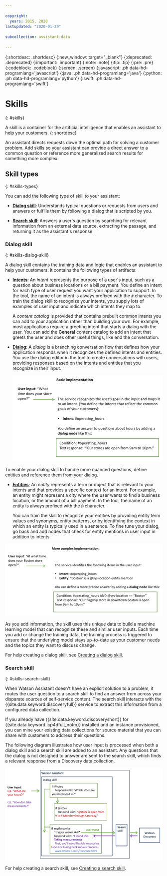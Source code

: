 ```yaml
---

copyright:
  years: 2015, 2020
lastupdated: "2020-01-29"

subcollection: assistant-data

---
```


{:shortdesc: .shortdesc}
{:new_window: target="_blank"}
{:deprecated: .deprecated}
{:important: .important}
{:note: .note}
{:tip: .tip}
{:pre: .pre}
{:codeblock: .codeblock}
{:screen: .screen}
{:javascript: .ph data-hd-programlang='javascript'}
{:java: .ph data-hd-programlang='java'}
{:python: .ph data-hd-programlang='python'}
{:swift: .ph data-hd-programlang='swift'}

# Skills
{: #skills}

A skill is a container for the artificial intelligence that enables an assistant to help your customers.
{: shortdesc}

An assistant directs requests down the optimal path for solving a customer problem. Add skills so your assistant can provide a direct answer to a common question or reference more generalized search results for something more complex.

## Skill types
{: #skills-types}

You can add the following type of skill to your assistant:

- **[Dialog skill](#skills-dialog-skill)**: Understands typical questions or requests from users and answers or fulfills them by following a dialog that is scripted by you.

- **[Search skill](#skills-search-skill)**: Answers a user's question by searching for relevant information from an external data source, extracting the passage, and returning it as the assistant's response.

### Dialog skill
{: #skills-dialog-skill}

A dialog skill contains the training data and logic that enables an assistant to help your customers. It contains the following types of artifacts:

- [**Intents**](/docs/assistant-data?topic=assistant-data-intents): An *intent* represents the purpose of a user's input, such as a question about business locations or a bill payment. You define an intent for each type of user request you want your application to support. In the tool, the name of an intent is always prefixed with the `#` character. To train the dialog skill to recognize your intents, you supply lots of examples of user input and indicate which intents they map to.

  A *content catalog* is provided that contains prebuilt common intents you can add to your application rather than building your own. For example, most applications require a greeting intent that starts a dialog with the user. You can add the **General** content catalog to add an intent that greets the user and does other useful things, like end the conversation.

- [**Dialog**](/docs/assistant-data?topic=assistant-data-dialog-build): A *dialog* is a branching conversation flow that defines how your application responds when it recognizes the defined intents and entities. You use the dialog editor in the tool to create conversations with users, providing responses based on the intents and entities that you recognize in their input.

  ![Diagram of a basic implementation that uses intent and dialog only.](images/basic-impl.png)

To enable your dialog skill to handle more nuanced questions, define entities and reference them from your dialog.

- [**Entities**](/docs/assistant-data?topic=assistant-data-entities); An *entity* represents a term or object that is relevant to your intents and that provides a specific context for an intent. For example, an entity might represent a city where the user wants to find a business location, or the amount of a bill payment. In the tool, the name of an entity is always prefixed with the `@` character.

  You can train the skill to recognize your entities by providing entity term values and synonyms, entity patterns, or by identifying the context in which an entity is typically used in a sentence. To fine tune your dialog, go back and add nodes that check for entity mentions in user input in addition to intents.

![Diagram of a more complex implementation that uses intent, entity, and dialog.](images/complex-impl.png)

As you add information, the skill uses this unique data to build a machine learning model that can recognize these and similar user inputs. Each time you add or change the training data, the training process is triggered to ensure that the underlying model stays up-to-date as your customer needs and the topics they want to discuss change.

For help creating a dialog skill, see [Creating a dialog skill](/docs/assistant-data?topic=assistant-data-skill-dialog-add).

### Search skill
{: #skills-search-skill}

When Watson Assistant doesn't have an explicit solution to a problem, it routes the user question to a search skill to find an answer from across your disparate sources of self-service content. The search skill interacts with the {{site.data.keyword.discoveryfull}} service to extract this information from a configured data collection.

If you already have {{site.data.keyword.discoveryshort}} for {{site.data.keyword.icp4dfull_notm}} installed and an instance provisioned, you can mine your existing data collections for source material that you can share with customers to address their questions.

The following diagram illustrates how user input is processed when both a dialog skill and a search skill are added to an assistant. Any questions that the dialog is not designed to answer are sent to the search skill, which finds a relevant response from a Discovery data collection.

![Diagram of how a question is sent to the Discovery service from a search skill.](images/search-skill-diagram.png)

For help creating a search skill, see [Creating a search skill](/docs/assistant-data?topic=assistant-data-skill-search-add).